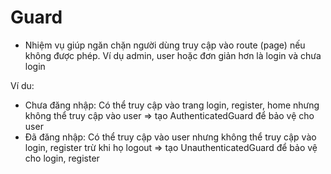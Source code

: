 # Guard

- Nhiệm vụ giúp ngăn chặn người dùng truy cập vào route (page) nếu không được phép. Ví dụ admin, user hoặc đơn giản hơn là login và chưa login

Ví du:

- Chưa đăng nhập: Có thể truy cập vào trang login, register, home nhưng không thể truy cập vào user => tạo AuthenticatedGuard để bảo vệ cho user
- Đã đăng nhập: Có thể truy cập vào user nhưng không thể truy cập vào login, register trừ khi họ logout => tạo UnauthenticatedGuard để bảo vệ cho login, register
